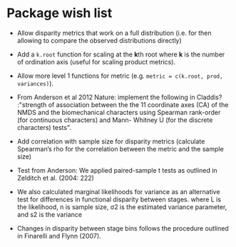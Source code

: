 # Package wish list
* Allow disparity metrics that work on a full distribution (i.e. for then allowing to compare the observed distributions directly)
* Add a `k.root` function for scaling at the **k**th root where **k** is the number of ordination axis (useful for scaling product metrics).
* Allow more level 1 functions for metric (e.g. `metric = c(k.root, prod, variances)`).

* From Anderson et al 2012 Nature: implement the following in Claddis? :"strength of association between the the 11 coordinate axes (CA) of the NMDS and the biomechanical characters using Spearman rank-order (for continuous characters) and Mann- Whitney U (for the discrete characters) tests".
* Add correlation with sample size for disparity metrics (calculate Spearman’s rho for the correlation between the metric and the sample size)
* Test from Anderson: We applied paired-sample t tests as outlined in Zelditch et al. (2004: 222)
* We also calculated marginal likelihoods for variance as an alternative test for differences in functional disparity between stages. where L is the likelihood, n is sample size, σ2 is the estimated variance parameter, and s2 is the variance
* Changes in disparity between stage bins follows the procedure outlined in Finarelli and Flynn (2007).


